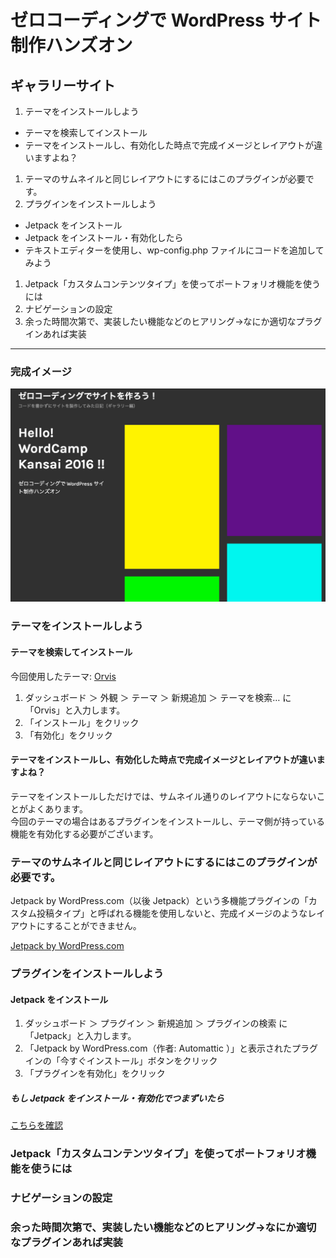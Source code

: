 # ゼロコーディングで WordPress サイト制作ハンズオン

## ギャラリーサイト

1. テーマをインストールしよう
  - テーマを検索してインストール
  - テーマをインストールし、有効化した時点で完成イメージとレイアウトが違いますよね？
1. テーマのサムネイルと同じレイアウトにするにはこのプラグインが必要です。
1. プラグインをインストールしよう
  - Jetpack をインストール
  - Jetpack をインストール・有効化したら
  - テキストエディターを使用し、wp-config.php ファイルにコードを追加してみよう
1. Jetpack「カスタムコンテンツタイプ」を使ってポートフォリオ機能を使うには
1. ナビゲーションの設定
1. 余った時間次第で、実装したい機能などのヒアリング→なにか適切なプラグインあれば実装

----

### 完成イメージ

<img src="images/flow-gallery/s1.png" alt="完成イメージ" width="960">

### テーマをインストールしよう

#### テーマを検索してインストール

今回使用したテーマ: [Orvis](https://ja.wordpress.org/themes/orvis/)

1. ダッシュボード ＞ 外観 ＞ テーマ ＞ 新規追加 ＞ テーマを検索… に「Orvis」と入力します。
1. 「インストール」をクリック
1. 「有効化」をクリック

#### テーマをインストールし、有効化した時点で完成イメージとレイアウトが違いますよね？

テーマをインストールしただけでは、サムネイル通りのレイアウトにならないことがよくあります。  
今回のテーマの場合はあるプラグインをインストールし、テーマ側が持っている機能を有効化する必要がございます。

### テーマのサムネイルと同じレイアウトにするにはこのプラグインが必要です。

Jetpack by WordPress.com（以後 Jetpack）という多機能プラグインの「カスタム投稿タイプ」と呼ばれる機能を使用しないと、完成イメージのようなレイアウトにすることができません。

[Jetpack by WordPress.com](https://ja.wordpress.org/plugins/jetpack/)

### プラグインをインストールしよう

#### Jetpack をインストール

1. ダッシュボード ＞ プラグイン ＞ 新規追加 ＞ プラグインの検索 に「Jetpack」と入力します。
1. 「Jetpack by WordPress.com（作者: Automattic ）」と表示されたプラグインの「今すぐインストール」ボタンをクリック
1. 「プラグインを有効化」をクリック

##### もし Jetpack をインストール・有効化でつまずいたら

[こちらを確認](./flow-gallery-jetpack.md)

### Jetpack「カスタムコンテンツタイプ」を使ってポートフォリオ機能を使うには

### ナビゲーションの設定

### 余った時間次第で、実装したい機能などのヒアリング→なにか適切なプラグインあれば実装
